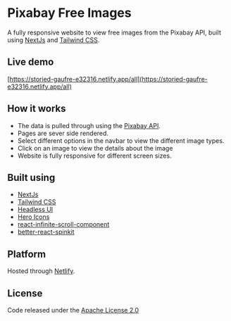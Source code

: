 # Pixabay Free Images

A fully responsive website to view free images from the Pixabay API, built using [NextJs](https://nextjs.org/) and [Tailwind CSS](https://tailwindcss.com/).

## Live demo

[https://storied-gaufre-e32316.netlify.app/all](https://storied-gaufre-e32316.netlify.app/all)

## How it works

- The data is pulled through using the [Pixabay API](https://pixabay.com/api/docs/).
- Pages are sever side rendered.
- Select different options in the navbar to view the different image types.
- Click on an image to view the details about the image
- Website is fully responsive for different screen sizes.

## Built using

- [NextJs](https://nextjs.org/)
- [Tailwind CSS](https://tailwindcss.com/)
- [Headless UI](https://headlessui.dev/)
- [Hero Icons](https://heroicons.com/)
- [react-infinite-scroll-component](https://www.npmjs.com/package/react-infinite-scroll-component)
- [better-react-spinkit](https://www.npmjs.com/package/better-react-spinkit)

## Platform

Hosted through [Netlify](https://www.netlify.com/).

## License

Code released under the [Apache License 2.0](https://github.com/Tushar-Indurjeeth/Pixaby-images/blob/0cdcdb1f315ab1812ba1717edbc094996b8048e6/LICENSE)
